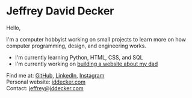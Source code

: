 # Jeffrey David Decker

Hello,

I'm a computer hobbyist working on small projects to learn more on how computer programming, design, and engineering works.

* I'm currently learning Python, HTML, CSS, and SQL
* I'm currently working on [building a website about my dad](https://fldecker.com)

Find me at: [GitHub](https://github.com/jddecker), [LinkedIn](https://www.linkedin.com/in/jeffreydecker/), [Instagram](https://www.instagram.com/jeffreydaviddecker/)  
Personal website: [jddecker.com](https://jddecker.com)  
Contact: <jeffrey@jddecker.com>
